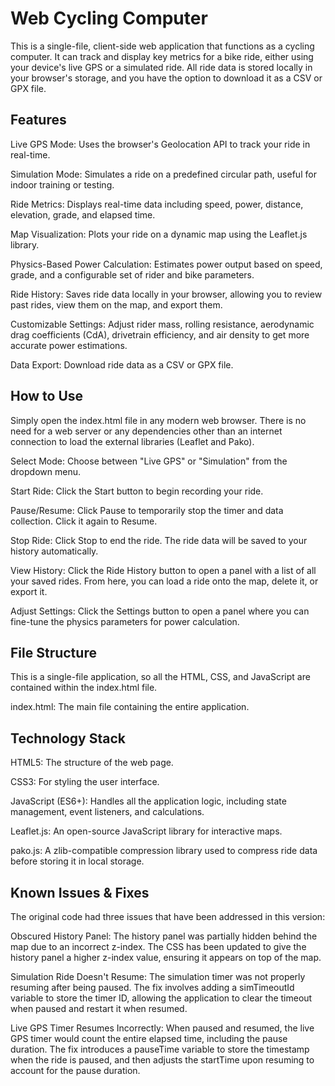 # Web Cycling Computer
This is a single-file, client-side web application that functions as a cycling computer. It can track and display key metrics for a bike ride, either using your device's live GPS or a simulated ride. All ride data is stored locally in your browser's storage, and you have the option to download it as a CSV or GPX file.

## Features
Live GPS Mode: Uses the browser's Geolocation API to track your ride in real-time.

Simulation Mode: Simulates a ride on a predefined circular path, useful for indoor training or testing.

Ride Metrics: Displays real-time data including speed, power, distance, elevation, grade, and elapsed time.

Map Visualization: Plots your ride on a dynamic map using the Leaflet.js library.

Physics-Based Power Calculation: Estimates power output based on speed, grade, and a configurable set of rider and bike parameters.

Ride History: Saves ride data locally in your browser, allowing you to review past rides, view them on the map, and export them.

Customizable Settings: Adjust rider mass, rolling resistance, aerodynamic drag coefficients (CdA), drivetrain efficiency, and air density to get more accurate power estimations.

Data Export: Download ride data as a CSV or GPX file.

## How to Use
Simply open the index.html file in any modern web browser. There is no need for a web server or any dependencies other than an internet connection to load the external libraries (Leaflet and Pako).

Select Mode: Choose between "Live GPS" or "Simulation" from the dropdown menu.

Start Ride: Click the Start button to begin recording your ride.

Pause/Resume: Click Pause to temporarily stop the timer and data collection. Click it again to Resume.

Stop Ride: Click Stop to end the ride. The ride data will be saved to your history automatically.

View History: Click the Ride History button to open a panel with a list of all your saved rides. From here, you can load a ride onto the map, delete it, or export it.

Adjust Settings: Click the Settings button to open a panel where you can fine-tune the physics parameters for power calculation.

## File Structure
This is a single-file application, so all the HTML, CSS, and JavaScript are contained within the index.html file.

index.html: The main file containing the entire application.

## Technology Stack
HTML5: The structure of the web page.

CSS3: For styling the user interface.

JavaScript (ES6+): Handles all the application logic, including state management, event listeners, and calculations.

Leaflet.js: An open-source JavaScript library for interactive maps.

pako.js: A zlib-compatible compression library used to compress ride data before storing it in local storage.

## Known Issues & Fixes
The original code had three issues that have been addressed in this version:

Obscured History Panel: The history panel was partially hidden behind the map due to an incorrect z-index. The CSS has been updated to give the history panel a higher z-index value, ensuring it appears on top of the map.

Simulation Ride Doesn't Resume: The simulation timer was not properly resuming after being paused. The fix involves adding a simTimeoutId variable to store the timer ID, allowing the application to clear the timeout when paused and restart it when resumed.

Live GPS Timer Resumes Incorrectly: When paused and resumed, the live GPS timer would count the entire elapsed time, including the pause duration. The fix introduces a pauseTime variable to store the timestamp when the ride is paused, and then adjusts the startTime upon resuming to account for the pause duration.
